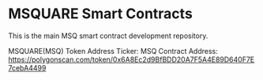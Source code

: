 # MSQUARE Smart Contracts 

This is the main MSQ smart contract development repository.

MSQUARE(MSQ) Token Address
Ticker: MSQ
Contract Address: https://polygonscan.com/token/0x6A8Ec2d9BfBDD20A7F5A4E89D640F7E7cebA4499
